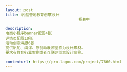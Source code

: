 ```yaml
---                
layout: post       
title: 帆船营地教育创意设计
                                招募中
           
description: 
电商小程序banner配图4张
详情页配图10张
活动创意海报6张
提供帆船、海洋、原创动漫原型作为设计素材。
要求有教育行业案例或者互联网创意设计案例。
     
contenturl: https://pro.lagou.com/project/7660.html      
---                 
```

